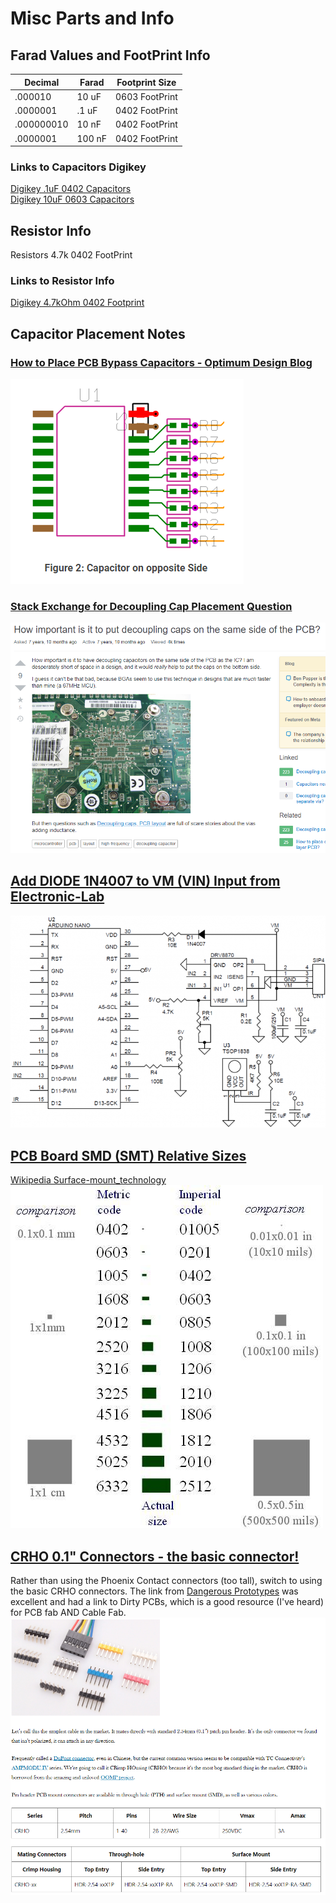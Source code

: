 # Misc Parts and Info  

## Farad Values and FootPrint Info  

| Decimal | Farad | Footprint Size |
| --- | --- | --- |
|.000010    | 10 uF |  0603 FootPrint  |
|.0000001   | .1 uF |  0402 FootPrint  |
|.000000010 | 10 nF |  0402 FootPrint  |
|.0000001   | 100 nF|  0402 FootPrint  |

### Links to Capacitors Digikey  
[Digikey .1uF 0402 Capacitors](https://www.digikey.com/product-detail/en/murata-electronics/GRM155R71E104KE14J/490-14603-1-ND/6606209)  
[Digikey 10uF 0603 Capacitors](https://www.digikey.com/product-detail/en/murata-electronics/GRM188R61E106MA73D/490-7202-1-ND/3900486)  

## Resistor Info
Resistors 4.7k 0402 FootPrint  

### Links to Resistor Info  
[Digikey 4.7kOhm 0402 Footprint](https://www.digikey.com/product-detail/en/yageo/RC0402FR-074K7L/311-4.7KLRCT-ND/2827881)  

## Capacitor Placement Notes  
### [How to Place PCB Bypass Capacitors - Optimum Design Blog](http://blog.optimumdesign.com/how-to-place-a-pcb-bypass-capacitor-6-tips)  
![alt text][cap1]  

### [Stack Exchange for Decoupling Cap Placement Question](https://electronics.stackexchange.com/questions/29286/how-important-is-it-to-put-decoupling-caps-on-the-same-side-of-the-pcb)  
![alt text][cap2]   

## [Add DIODE 1N4007 to VM (VIN) Input from Electronic-Lab](https://www.electronics-lab.com/project/3-6a-bidirectional-dc-motor-driver-shield-arduino-nano/)  
![alt text][elab] 

## [PCB Board SMD (SMT) Relative Sizes](https://electronics.stackexchange.com/questions/375637/difference-between-1206-0805-and-0603-smd-resistor)  
[Wikipedia Surface-mount_technology](https://en.wikipedia.org/wiki/Surface-mount_technology#Rectangular_passive_components)  
![alt text][smtsizes]   

## [CRHO 0.1" Connectors - the basic connector!](http://dangerousprototypes.com/blog/2017/06/22/dirty-cables-whats-in-that-pile/) 
Rather than using the Phoenix Contact connectors (too tall), switch to using the basic CRHO connectors.  The link from [Dangerous Prototypes](http://dangerousprototypes.com/blog/2017/06/22/dirty-cables-whats-in-that-pile/) was excellent and had a link to Dirty PCBs, which is a good resource (I've heard) for PCB fab AND Cable Fab.
![alt text][chro]  

[cap1]:/images/CapOppSide.PNG "Cap Placement Example"
[cap2]:/images/CapDecouplingPlacement.PNG "Cap Placement Example"
[elab]:/images/elecLab1N4007Example.PNG "DIODE Example"
[smtsizes]:/images/RelSMT_sizes.png "SMT Sizes"
[chro]:/images/CRHO.PNG "CRHO Connectors"
